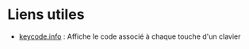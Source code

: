 # Liens utiles

- [keycode.info](http://keycode.info/) : Affiche le code associé à chaque touche d'un clavier